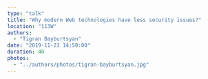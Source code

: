 ```yaml
---
type: "talk"
title: "Why modern Web technologies have less security issues?"
location: "113W"
authors:
  - "Tigran Bayburtsyan"
date: "2019-11-23 14:50:00"
duration: 40
photos:
  - "../authors/photos/tigran-bayburtsyan.jpg"
---
```

